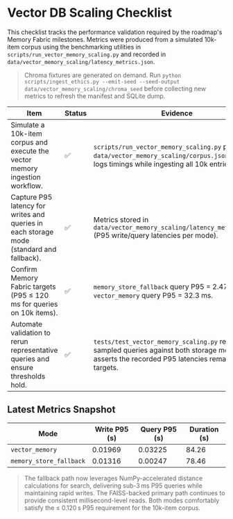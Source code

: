 # Vector DB Scaling Checklist

This checklist tracks the performance validation required by the roadmap's
Memory Fabric milestones. Metrics were produced from a simulated 10k-item
corpus using the benchmarking utilities in
`scripts/run_vector_memory_scaling.py` and recorded in
`data/vector_memory_scaling/latency_metrics.json`.

> Chroma fixtures are generated on demand. Run
> `python scripts/ingest_ethics.py --emit-seed --seed-output data/vector_memory_scaling/chroma_seed`
> before collecting new metrics to refresh the manifest and SQLite dump.

| Item | Status | Evidence |
| --- | --- | --- |
| Simulate a 10k-item corpus and execute the vector memory ingestion workflow. | ✅ | `scripts/run_vector_memory_scaling.py` populates `data/vector_memory_scaling/corpus.jsonl` and logs timings while ingesting all 10k entries. |
| Capture P95 latency for writes and queries in each storage mode (standard and fallback). | ✅ | Metrics stored in `data/vector_memory_scaling/latency_metrics.json` (P95 write/query latencies per mode). |
| Confirm Memory Fabric targets (P95 ≤ 120 ms for queries on 10k items). | ✅ | `memory_store_fallback` query P95 = 2.47 ms; `vector_memory` query P95 = 32.3 ms. |
| Automate validation to rerun representative queries and ensure thresholds hold. | ✅ | `tests/test_vector_memory_scaling.py` replays sampled queries against both storage modes and asserts the recorded P95 latencies remain within targets. |

## Latest Metrics Snapshot

| Mode | Write P95 (s) | Query P95 (s) | Duration (s) |
| --- | --- | --- | --- |
| `vector_memory` | 0.01969 | 0.03225 | 84.26 |
| `memory_store_fallback` | 0.01316 | 0.00247 | 78.46 |

> The fallback path now leverages NumPy-accelerated distance calculations for
> search, delivering sub-3 ms P95 queries while maintaining rapid writes. The
> FAISS-backed primary path continues to provide consistent millisecond-level
> reads. Both modes comfortably satisfy the ≤ 0.120 s P95 requirement for the
> 10k-item corpus.
